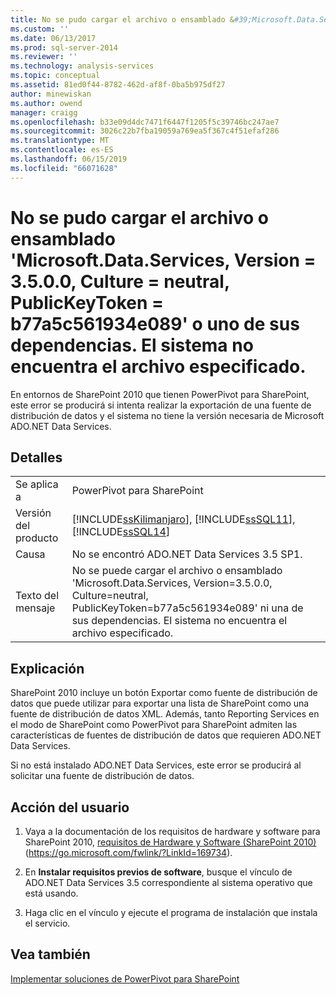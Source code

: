 ```yaml
---
title: No se pudo cargar el archivo o ensamblado &#39;Microsoft.Data.Services, Version = 3.5.0.0, Culture = neutral, PublicKeyToken = b77a5c561934e089&#39; o uno de sus dependencias. El sistema no encuentra el archivo especificado. | Microsoft Docs
ms.custom: ''
ms.date: 06/13/2017
ms.prod: sql-server-2014
ms.reviewer: ''
ms.technology: analysis-services
ms.topic: conceptual
ms.assetid: 81ed0f44-8782-462d-af8f-0ba5b975df27
author: minewiskan
ms.author: owend
manager: craigg
ms.openlocfilehash: b33e09d4dc7471f6447f1205f5c39746bc247ae7
ms.sourcegitcommit: 3026c22b7fba19059a769ea5f367c4f51efaf286
ms.translationtype: MT
ms.contentlocale: es-ES
ms.lasthandoff: 06/15/2019
ms.locfileid: "66071628"
---
```

# <a name="could-not-load-file-or-assembly-39microsoftdataservices-version3500-cultureneutral-publickeytokenb77a5c561934e08939-or-one-of-its-dependencies-the-system-cannot-find-the-file-specified"></a>No se pudo cargar el archivo o ensamblado &#39;Microsoft.Data.Services, Version = 3.5.0.0, Culture = neutral, PublicKeyToken = b77a5c561934e089&#39; o uno de sus dependencias. El sistema no encuentra el archivo especificado.
  En entornos de SharePoint 2010 que tienen PowerPivot para SharePoint, este error se producirá si intenta realizar la exportación de una fuente de distribución de datos y el sistema no tiene la versión necesaria de Microsoft ADO.NET Data Services.  
  
## <a name="details"></a>Detalles  
  
|||  
|-|-|  
|Se aplica a|PowerPivot para SharePoint|  
|Versión del producto|[!INCLUDE[ssKilimanjaro](../../includes/sskilimanjaro-md.md)], [!INCLUDE[ssSQL11](../../includes/sssql11-md.md)], [!INCLUDE[ssSQL14](../../includes/sssql14-md.md)]|  
|Causa|No se encontró ADO.NET Data Services 3.5 SP1.|  
|Texto del mensaje|No se puede cargar el archivo o ensamblado 'Microsoft.Data.Services, Version=3.5.0.0, Culture=neutral, PublicKeyToken=b77a5c561934e089' ni una de sus dependencias. El sistema no encuentra el archivo especificado.|  
  
## <a name="explanation"></a>Explicación  
 SharePoint 2010 incluye un botón Exportar como fuente de distribución de datos que puede utilizar para exportar una lista de SharePoint como una fuente de distribución de datos XML. Además, tanto Reporting Services en el modo de SharePoint como PowerPivot para SharePoint admiten las características de fuentes de distribución de datos que requieren ADO.NET Data Services.  
  
 Si no está instalado ADO.NET Data Services, este error se producirá al solicitar una fuente de distribución de datos.  
  
## <a name="user-action"></a>Acción del usuario  
  
1.  Vaya a la documentación de los requisitos de hardware y software para SharePoint 2010, [requisitos de Hardware y Software (SharePoint 2010)](https://go.microsoft.com/fwlink/?LinkId=169734) (https://go.microsoft.com/fwlink/?LinkId=169734).  
  
2.  En **Instalar requisitos previos de software**, busque el vínculo de ADO.NET Data Services 3.5 correspondiente al sistema operativo que está usando.  
  
3.  Haga clic en el vínculo y ejecute el programa de instalación que instala el servicio.  
  
## <a name="see-also"></a>Vea también  
 [Implementar soluciones de PowerPivot para SharePoint](deploy-power-pivot-solutions-to-sharepoint.md)  
  
  
